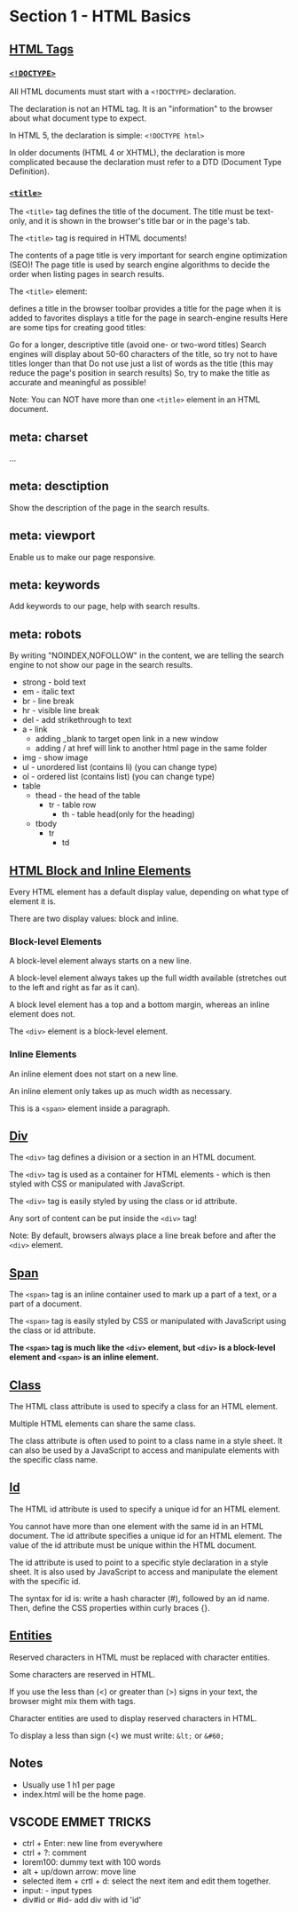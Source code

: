 # Section 1 - HTML Basics

## [HTML Tags](https://www.w3schools.com/tags/default.asp)

### [`<!DOCTYPE>`](https://www.w3schools.com/tags/tag_doctype.asp)
All HTML documents must start with a `<!DOCTYPE>` declaration.

The declaration is not an HTML tag. It is an "information" to the browser about what document type to expect.

In HTML 5, the declaration is simple: `<!DOCTYPE html>`

In older documents (HTML 4 or XHTML), the declaration is more complicated because the declaration must refer to a DTD (Document Type Definition).

### [`<title>`](https://www.w3schools.com/tags/tag_title.asp)
The `<title>` tag defines the title of the document. The title must be text-only, and it is shown in the browser's title bar or in the page's tab.

The `<title>` tag is required in HTML documents!

The contents of a page title is very important for search engine optimization (SEO)! The page title is used by search engine algorithms to decide the order when listing pages in search results.

The `<title>` element:

defines a title in the browser toolbar
provides a title for the page when it is added to favorites
displays a title for the page in search-engine results
Here are some tips for creating good titles:

Go for a longer, descriptive title (avoid one- or two-word titles)
Search engines will display about 50-60 characters of the title, so try not to have titles longer than that
Do not use just a list of words as the title (this may reduce the page's position in search results)
So, try to make the title as accurate and meaningful as possible!

Note: You can NOT have more than one `<title>` element in an HTML document.

## meta: charset
...

## meta: desctiption
Show the description of the page in the search results.

## meta: viewport
Enable us to make our page responsive.


## meta: keywords
Add keywords to our page, help with search results.

## meta: robots
By writing "NOINDEX,NOFOLLOW" in the content, we are telling the search engine to not show our page in the search results.

- strong - bold text
- em - italic text
- br - line break
- hr - visible line break
- del - add strikethrough to text
- a - link 
  - adding _blank to target open link in a new window
  - adding / at href will link to another html page in the same folder
- img - show image
- ul - unordered list (contains li) (you can change type)
- ol - ordered list (contains list) (you can change type)
- table
  - thead - the head of the table
    - tr - table row
      - th - table head(only for the heading)
  - tbody
    - tr
      - td
## [HTML Block and Inline Elements](https://www.w3schools.com/html/html_blocks.asp)
Every HTML element has a default display value, depending on what type of element it is.

There are two display values: block and inline.

### **Block-level Elements**
A block-level element always starts on a new line.

A block-level element always takes up the full width available (stretches out to the left and right as far as it can).

A block level element has a top and a bottom margin, whereas an inline element does not.

The `<div>` element is a block-level element.

### **Inline Elements**
An inline element does not start on a new line.

An inline element only takes up as much width as necessary.

This is a `<span>` element inside a paragraph.

## [Div](https://www.w3schools.com/tags/tag_div.asp)
The `<div>` tag defines a division or a section in an HTML document.

The `<div>` tag is used as a container for HTML elements - which is then styled with CSS or manipulated with JavaScript.

The `<div>` tag is easily styled by using the class or id attribute.

Any sort of content can be put inside the `<div>` tag! 

Note: By default, browsers always place a line break before and after the `<div>` element.

## [Span](https://www.w3schools.com/tags/tag_span.asp)
The `<span>` tag is an inline container used to mark up a part of a text, or a part of a document.

The `<span>` tag is easily styled by CSS or manipulated with JavaScript using the class or id attribute.

**The `<span>` tag is much like the `<div>` element, but `<div>` is a block-level element and `<span>` is an inline element.**

## [Class](https://www.w3schools.com/html/html_classes.asp)
The HTML class attribute is used to specify a class for an HTML element.

Multiple HTML elements can share the same class.

The class attribute is often used to point to a class name in a style sheet. It can also be used by a JavaScript to access and manipulate elements with the specific class name.

## [Id](https://www.w3schools.com/html/html_id.asp)
The HTML id attribute is used to specify a unique id for an HTML element.

You cannot have more than one element with the same id in an HTML document.
The id attribute specifies a unique id for an HTML element. The value of the id attribute must be unique within the HTML document.

The id attribute is used to point to a specific style declaration in a style sheet. It is also used by JavaScript to access and manipulate the element with the specific id.

The syntax for id is: write a hash character (#), followed by an id name. Then, define the CSS properties within curly braces {}.


## [Entities](https://www.w3schools.com/html/html_entities.asp)
Reserved characters in HTML must be replaced with character entities.

Some characters are reserved in HTML.

If you use the less than (<) or greater than (>) signs in your text, the browser might mix them with tags.

Character entities are used to display reserved characters in HTML.

To display a less than sign (<) we must write: `&lt;` or `&#60;`

## Notes
- Usually use 1 h1 per page
- index.html will be the home page.

## VSCODE EMMET TRICKS
- ctrl + Enter: new line from everywhere
- ctrl + ?: comment
- lorem100: dummy text with 100 words
- alt + up/down arrow: move line
- selected item + crtl + d: select the next item and edit them together.
- input: - input types
- div#id or #id- add div with id 'id'